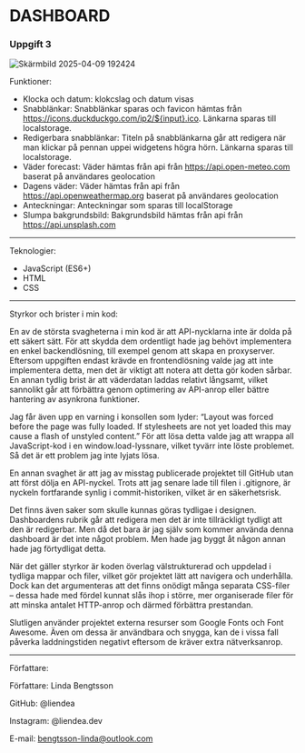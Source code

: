 # DASHBOARD
### Uppgift 3 

![Skärmbild 2025-04-09 192424](https://github.com/user-attachments/assets/0587f1d2-2c06-4cef-b76e-1e8df7772355)

Funktioner:
* Klocka och datum: klokcslag och datum visas 
* Snabblänkar: Snabblänkar sparas och favicon hämtas från https://icons.duckduckgo.com/ip2/${input}.ico. Länkarna sparas till localstorage. 
* Redigerbara snabblänkar: Titeln på snabblänkarna går att redigera när man klickar på pennan uppei widgetens högra hörn. Länkarna sparas till localstorage. 
* Väder forecast: Väder hämtas från api från https://api.open-meteo.com baserat på användares geolocation
* Dagens väder: Väder hämtas från api från https://api.openweathermap.org baserat på användares geolocation
* Anteckningar: Anteckningar som sparas till localStorage
* Slumpa bakgrundsbild: Bakgrundsbild hämtas från api från https://api.unsplash.com

<hr>

Teknologier:

  * JavaScript (ES6+)
  * HTML
  * CSS

<hr>

Styrkor och brister i min kod:

En av de största svagheterna i min kod är att API-nycklarna inte är dolda på ett säkert sätt. För att skydda dem ordentligt hade jag behövt implementera en enkel backendlösning, till exempel genom att skapa en proxyserver. Eftersom uppgiften endast krävde en frontendlösning valde jag att inte implementera detta, men det är viktigt att notera att detta gör koden sårbar. En annan tydlig brist är att väderdatan laddas relativt långsamt, vilket sannolikt går att förbättra genom optimering av API-anrop eller bättre hantering av asynkrona funktioner.

Jag får även upp en varning i konsollen som lyder: “Layout was forced before the page was fully loaded. If stylesheets are not yet loaded this may cause a flash of unstyled content.” För att lösa detta valde jag att wrappa all JavaScript-kod i en window.load-lyssnare, vilket tyvärr inte löste problemet. Så det är ett problem jag inte lyjats lösa.

En annan svaghet är att jag av misstag publicerade projektet till GitHub utan att först dölja en API-nyckel. Trots att jag senare lade till filen i .gitignore, är nyckeln fortfarande synlig i commit-historiken, vilket är en säkerhetsrisk.

Det finns även saker som skulle kunnas göras tydligae i designen. Dashboardens rubrik går att redigera men det är inte tillräckligt tydligt att den är redigerbar. Men då det bara är jag själv som kommer använda denna dashboard är det inte något problem. Men hade jag byggt åt någon annan hade jag förtydligat detta. 

När det gäller styrkor är koden överlag välstrukturerad och uppdelad i tydliga mappar och filer, vilket gör projektet lätt att navigera och underhålla. Dock kan det argumenteras att det finns onödigt många separata CSS-filer – dessa hade med fördel kunnat slås ihop i större, mer organiserade filer för att minska antalet HTTP-anrop och därmed förbättra prestandan.

Slutligen använder projektet externa resurser som Google Fonts och Font Awesome. Även om dessa är användbara och snygga, kan de i vissa fall påverka laddningstiden negativt eftersom de kräver extra nätverksanrop.

<hr>

Författare:

  Författare: Linda Bengtsson

  GitHub: @liendea
  
  Instagram: @liendea.dev
  
  E-mail: bengtsson-linda@outlook.com
    

